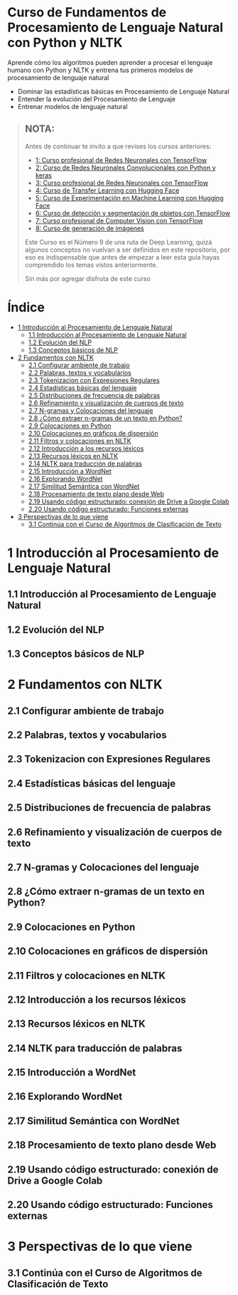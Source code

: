 # Curso de Fundamentos de Procesamiento de Lenguaje Natural con Python y NLTK

Aprende cómo los algoritmos pueden aprender a procesar el lenguaje humano con Python y NLTK y entrena tus primeros modelos 
de procesamiento de lenguaje natural

- Dominar las estadísticas básicas en Procesamiento de Lenguaje Natural
- Entender la evolución del Procesamiento de Lenguaje
- Entrenar modelos de lenguaje natural


> ## NOTA:
> Antes de continuar te invito a que revises los cursos anteriores:
> - [1: Curso profesional de Redes Neuronales con TensorFlow](https://github.com/ichcanziho/Deep_Learnining_Platzi/tree/master/1%20Curso%20de%20fundamentos%20de%20redes%20neuronales)
> - [2: Curso de Redes Neuronales Convolucionales con Python y keras](https://github.com/ichcanziho/Deep_Learnining_Platzi/tree/master/2%20Curso%20de%20Redes%20Neuronales%20Convolucionales)
> - [3: Curso profesional de Redes Neuronales con TensorFlow](https://github.com/ichcanziho/Deep_Learnining_Platzi/tree/master/3%20Curso%20profesional%20de%20Redes%20Neuronales%20con%20TensorFlow)
> - [4: Curso de Transfer Learning con Hugging Face](https://github.com/ichcanziho/Deep_Learnining_Platzi/tree/master/4%20Curso%20de%20Transfer%20Learning%20con%20Hugging%20Face)
> - [5: Curso de Experimentación en Machine Learning con Hugging Face](https://github.com/ichcanziho/Deep_Learnining_Platzi/tree/master/5%20Curso%20de%20introducci%C3%B3n%20a%20Demos%20de%20Machine%20Learning%20con%20Hugging%20Face)
> - [6: Curso de detección y segmentación de objetos con TensorFlow](https://github.com/ichcanziho/Deep_Learnining_Platzi/tree/master/6%20Curso%20de%20detecci%C3%B3n%20y%20segmentaci%C3%B3n%20de%20objetos%20con%20Tensorflow)
> - [7: Curso profesional de Computer Vision con TensorFlow](https://github.com/ichcanziho/Deep_Learnining_Platzi/tree/master/7%20Curso%20profesional%20de%20Computer%20Vision%20con%20TensorFlow)
> - [8: Curso de generación de imágenes](https://github.com/ichcanziho/Deep_Learnining_Platzi/tree/master/8%20Curso%20de%20generaci%C3%B3n%20de%20im%C3%A1genes)
> 
> Este Curso es el Número 9 de una ruta de Deep Learning, quizá algunos conceptos no vuelvan a ser definidos en este repositorio,
> por eso es indispensable que antes de empezar a leer esta guía hayas comprendido los temas vistos anteriormente.
> 
> Sin más por agregar disfruta de este curso

# Índice

- [1 Introducción al Procesamiento de Lenguaje Natural](#1-introducción-al-procesamiento-de-lenguaje-natural)
  - [1.1 Introducción al Procesamiento de Lenguaje Natural](#11-introducción-al-procesamiento-de-lenguaje-natural)
  - [1.2 Evolución del NLP](#12-evolución-del-nlp)
  - [1.3 Conceptos básicos de NLP](#13-conceptos-básicos-de-nlp)
- [2 Fundamentos con NLTK](#2-fundamentos-con-nltk)
  - [2.1 Configurar ambiente de trabajo](#21-configurar-ambiente-de-trabajo)
  - [2.2 Palabras, textos y vocabularios](#22-palabras-textos-y-vocabularios)
  - [2.3 Tokenizacion con Expresiones Regulares](#23-tokenizacion-con-expresiones-regulares)
  - [2.4 Estadísticas básicas del lenguaje](#24-estadísticas-básicas-del-lenguaje)
  - [2.5 Distribuciones de frecuencia de palabras](#25-distribuciones-de-frecuencia-de-palabras)
  - [2.6 Refinamiento y visualización de cuerpos de texto](#26-refinamiento-y-visualización-de-cuerpos-de-texto)
  - [2.7 N-gramas y Colocaciones del lenguaje](#27-n-gramas-y-colocaciones-del-lenguaje)
  - [2.8 ¿Cómo extraer n-gramas de un texto en Python?](#28-cómo-extraer-n-gramas-de-un-texto-en-python)
  - [2.9 Colocaciones en Python](#29-colocaciones-en-python)
  - [2.10 Colocaciones en gráficos de dispersión](#210-colocaciones-en-gráficos-de-dispersión)
  - [2.11 Filtros y colocaciones en NLTK](#211-filtros-y-colocaciones-en-nltk)
  - [2.12 Introducción a los recursos léxicos](#212-introducción-a-los-recursos-léxicos)
  - [2.13 Recursos léxicos en NLTK](#213-recursos-léxicos-en-nltk)
  - [2.14 NLTK para traducción de palabras](#214-nltk-para-traducción-de-palabras)
  - [2.15 Introducción a WordNet](#215-introducción-a-wordnet)
  - [2.16 Explorando WordNet](#216-explorando-wordnet)
  - [2.17 Similitud Semántica con WordNet](#217-similitud-semántica-con-wordnet)
  - [2.18 Procesamiento de texto plano desde Web](#218-procesamiento-de-texto-plano-desde-web)
  - [2.19 Usando código estructurado: conexión de Drive a Google Colab](#219-usando-código-estructurado-conexión-de-drive-a-google-colab)
  - [2.20 Usando código estructurado: Funciones externas](#220-usando-código-estructurado-funciones-externas)
- [3 Perspectivas de lo que viene](#3-perspectivas-de-lo-que-viene)
  - [3.1 Continúa con el Curso de Algoritmos de Clasificación de Texto](#31-continúa-con-el-curso-de-algoritmos-de-clasificación-de-texto)


# 1 Introducción al Procesamiento de Lenguaje Natural

## 1.1 Introducción al Procesamiento de Lenguaje Natural

## 1.2 Evolución del NLP

## 1.3 Conceptos básicos de NLP

# 2 Fundamentos con NLTK

## 2.1 Configurar ambiente de trabajo

## 2.2 Palabras, textos y vocabularios

## 2.3 Tokenizacion con Expresiones Regulares

## 2.4 Estadísticas básicas del lenguaje

## 2.5 Distribuciones de frecuencia de palabras

## 2.6 Refinamiento y visualización de cuerpos de texto

## 2.7 N-gramas y Colocaciones del lenguaje

## 2.8 ¿Cómo extraer n-gramas de un texto en Python?

## 2.9 Colocaciones en Python

## 2.10 Colocaciones en gráficos de dispersión

## 2.11 Filtros y colocaciones en NLTK

## 2.12 Introducción a los recursos léxicos

## 2.13 Recursos léxicos en NLTK

## 2.14 NLTK para traducción de palabras

## 2.15 Introducción a WordNet

## 2.16 Explorando WordNet

## 2.17 Similitud Semántica con WordNet

## 2.18 Procesamiento de texto plano desde Web

## 2.19 Usando código estructurado: conexión de Drive a Google Colab

## 2.20 Usando código estructurado: Funciones externas

# 3 Perspectivas de lo que viene

## 3.1 Continúa con el Curso de Algoritmos de Clasificación de Texto
